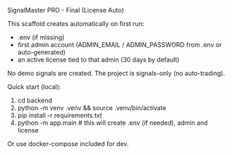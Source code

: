 SignalMaster PRO - Final (License Auto)

This scaffold creates automatically on first run:
- .env (if missing)
- first admin account (ADMIN_EMAIL / ADMIN_PASSWORD from .env or auto-generated)
- an active license tied to that admin (30 days by default)

No demo signals are created. The project is signals-only (no auto-trading).

Quick start (local):
1. cd backend
2. python -m venv .venv && source .venv/bin/activate
3. pip install -r requirements.txt
4. python -m app.main    # this will create .env (if needed), admin and license

Or use docker-compose included for dev.
